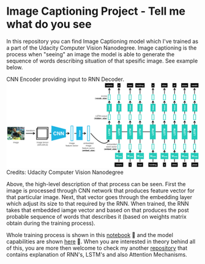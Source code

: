 # Image Captioning Project - Tell me what do you see

In this repository you can find Image Captioning model which I've trained as a part of the Udacity Computer Vision Nanodegree. Image captioning is the process when "seeing" an image the model is able to generate the sequence of words describing situation of that spesific image. See example below.<br>

CNN Encoder providing input to RNN Decoder.<br>
<img src="images/encoder-decoder.png"><br>
Credits: Udacity Computer Vision Nanodegree

Above, the high-level description of that process can be seen. First the image is processed through CNN network that produces feature vector for that particular image. Next, that vector goes through the embedding layer which adjust its size to that required by the RNN. When trained, the RNN takes that embedded iamge vector and based on that produces the post probable sequence of words that describes it (based on weights matrix obtain during the training process).<br>

Whole training process is shown in this [notebook](/Training.ipynb) :running: and the model capabilities are shown [here](/Inference.ipynb) :muscle:. When you are interested in theory behind all of this, you are more then welcome to check my another [repository](https://github.com/paluchnuggets/ImageCaptioning) that contains explanation of RNN's, LSTM's and also Attention Mechanisms.
